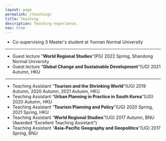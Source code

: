 ```yaml
---
layout: page
permalink: /teaching/
title: Teaching
description: Teaching experience.
nav: true
---
```


* Co-supervising 3 Master's student at Yunnan Normal University

***

* Guest lecture "**World Regional Studies**"(PG) 2022 Spring, Shandong Normal University
* Guest lecture "**Global Change and Sustainable Development**"(UG) 2021 Autumn, HKU

***

* Teaching Assistant “**Tourism and the Shrinking World**”(UG) 2019 Autumn, 2020 Autumn, 2021 Autumn, HKU 
* Teaching Assistant “**Urban Planning in Practice in South Korea**”(UG) 2020 Autumn, HKU
* Teaching Assistant “**Tourism Planning and Policy**”(UG) 2020 Spring, 2021 Spring, HKU
* Teaching Assistant “**World Regional Studies**”(UG) 2017 Autumn, BNU (Awarded “Excellent Teaching Assistant”)
* Teaching Assistant “**Asia-Pacific Geography and Geopolitics**”(UG) 2017 Spring, BNU